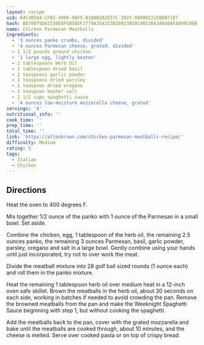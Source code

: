 ```yaml
---
layout: recipe
uid: 64C4B584-CF02-4806-9AF5-B180B2A2E57C-2927-00000221EB6B7187
hash: B070075D42330E8FEB5DEF2779A354153B30923B58C9653B434040AFA099C008
name: Chicken Parmesan Meatballs
ingredients:
  - '3 ounces panko crumbs, divided'
  - '4 ounces Parmesan cheese, grated, divided'
  - 1 1/2 pounds ground chicken
  - '1 large egg, lightly beaten'
  - 2 tablespoons Herb Oil
  - 1 tablespoon dried basil
  - 2 teaspoons garlic powder
  - 2 teaspoons dried parsley
  - 1 teaspoon dried oregano
  - 1 teaspoon kosher salt
  - 2 1/2 cups spaghetti sauce
  - '4 ounces low-moisture mozzarella cheese, grated'
servings: '4'
nutritional_info: ''
cook_time: ''
prep_time: ''
total_time: ''
link: 'https://altonbrown.com/chicken-parmesan-meatballs-recipe/'
difficulty: Medium
rating: 5
tags:
  - Italian
  - Chicken
---
```


## Directions

Heat the oven to 400 degrees F.

Mix together 1/2 ounce of the panko with 1 ounce of the Parmesan in a small bowl. Set aside.

Combine the chicken, egg, 1 tablespoon of the herb oil, the remaining 2.5 ounces panko, the remaining 3 ounces Parmesan, basil, garlic powder, parsley, oregano and salt in a large bowl. Gently combine using your hands until just incorporated, try not to over work the meat.

Divide the meatball mixture into 28 golf ball sized rounds (1 ounce each) and roll them in the panko mixture.

Heat the remaining 1 tablespoon herb oil over medium heat in a 12-inch oven safe skillet. Brown the meatballs in the herb oil, about 30 seconds on each side, working in batches if needed to avoid crowding the pan. Remove the browned meatballs from the pan and make the Weeknight Spaghetti Sauce beginning with step 1, but without cooking the spaghetti.

Add the meatballs back to the pan, cover with the grated mozzarella and bake until the meatballs are cooked through, about 10 minutes, and the cheese is melted. Serve over cooked pasta or on top of crispy bread.
